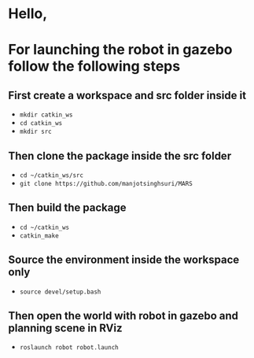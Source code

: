 # Hello, 

# For launching the robot in gazebo follow the following steps

## First create a workspace and src folder inside it

* `mkdir catkin_ws`
* `cd catkin_ws`
* `mkdir src`

## Then clone the package inside the src folder

* `cd ~/catkin_ws/src`
* `git clone https://github.com/manjotsinghsuri/MARS`

## Then build the package 

* `cd ~/catkin_ws`
* `catkin_make`

## Source the environment inside the workspace only

* `source devel/setup.bash`

## Then open the world with robot in gazebo and planning scene in RViz

* `roslaunch robot robot.launch`